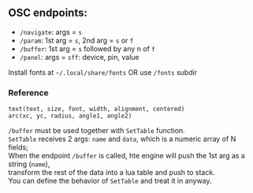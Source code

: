 ## OSC endpoints:

* `/navigate`: args = `s`
* `/param`: 1st arg = `s`, 2nd arg = `s` or `f`
* `/buffer`: 1st arg = `s` followed by any n of `f`
* `/panel`: args = `sff`: device, pin, value

Install fonts at `~/.local/share/fonts` OR use `/fonts` subdir  

### Reference
`text(text, size, font, width, alignment, centered)`  
`arc(xc, yc, radius, angle1, angle2)`  
  
`/buffer` must be used together with `SetTable` function.  
`SetTable` receives 2 args: `name` and `data`, which is a numeric array of N fields;  
When the endpoint `/buffer` is called, hte engine will push the 1st arg as a string (`name`),  
transform the rest of the data into a lua table and push to stack.  
You can define the behavior of `SetTable` and treat it in anyway.


